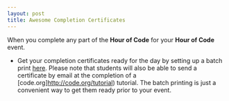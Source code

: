 ```yaml
---
layout: post
title: Awesome Completion Certificates
---
```


When you complete any part of the **Hour of Code** for your **Hour of Code** event.


- Get your completion certificates ready for the day by setting up a batch print [here](http://code.org/certificates). 
Please note that students will also be able to send a certificate by email at the completion of a [code.org]http://code.org/tutorial) tutorial. The batch printing is just a convenient way to get them ready prior to your event.
